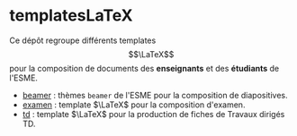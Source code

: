 # templatesLaTeX

Ce dépôt regroupe différents templates $$\LaTeX$$ pour la composition de documents des **enseignants** et
des **étudiants** de l'ESME. 

* [beamer](beamer/README.md) : thèmes `beamer` de l'ESME pour la composition de diapositives.
* [examen](examen/README.md) : template  $\LaTeX$ pour la composition d'examen.
* [td](td/README.md) : template $\LaTeX$ pour la production de fiches de Travaux dirigés TD.

